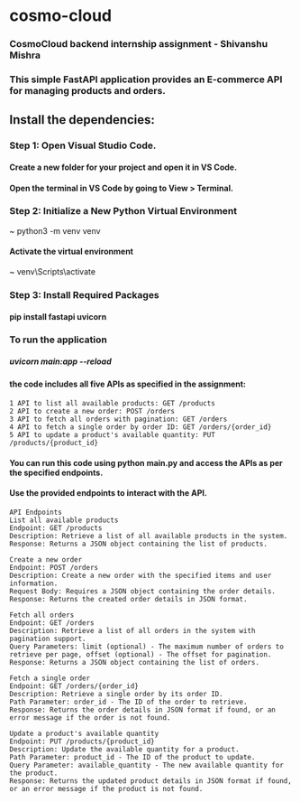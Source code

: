 # cosmo-cloud
### CosmoCloud backend internship assignment - Shivanshu Mishra
### This simple FastAPI application provides an E-commerce API for managing products and orders.

## Install the dependencies:
### Step 1: Open Visual Studio Code.
#### Create a new folder for your project and open it in VS Code.
#### Open the terminal in VS Code by going to View > Terminal.
### Step 2: Initialize a New Python Virtual Environment
~ python3 -m venv venv
#### Activate the virtual environment
~ venv\Scripts\activate
### Step 3: Install Required Packages
#### pip install fastapi uvicorn
### To run the application
##### uvicorn main:app --reload
#### the code includes all five APIs as specified in the assignment:
```
1 API to list all available products: GET /products
2 API to create a new order: POST /orders
3 API to fetch all orders with pagination: GET /orders
4 API to fetch a single order by order ID: GET /orders/{order_id}
5 API to update a product's available quantity: PUT /products/{product_id}
```
#### You can run this code using python main.py and access the APIs as per the specified endpoints.
#### Use the provided endpoints to interact with the API.
```
API Endpoints
List all available products
Endpoint: GET /products
Description: Retrieve a list of all available products in the system.
Response: Returns a JSON object containing the list of products.
```
```
Create a new order
Endpoint: POST /orders
Description: Create a new order with the specified items and user information.
Request Body: Requires a JSON object containing the order details.
Response: Returns the created order details in JSON format.
```
```
Fetch all orders
Endpoint: GET /orders
Description: Retrieve a list of all orders in the system with pagination support.
Query Parameters: limit (optional) - The maximum number of orders to retrieve per page, offset (optional) - The offset for pagination.
Response: Returns a JSON object containing the list of orders.
```
```
Fetch a single order
Endpoint: GET /orders/{order_id}
Description: Retrieve a single order by its order ID.
Path Parameter: order_id - The ID of the order to retrieve.
Response: Returns the order details in JSON format if found, or an error message if the order is not found.
```
```
Update a product's available quantity
Endpoint: PUT /products/{product_id}
Description: Update the available quantity for a product.
Path Parameter: product_id - The ID of the product to update.
Query Parameter: available_quantity - The new available quantity for the product.
Response: Returns the updated product details in JSON format if found, or an error message if the product is not found.
```
